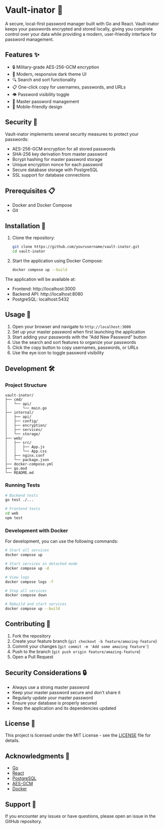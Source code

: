 # Vault-inator 🔐

A secure, local-first password manager built with Go and React. Vault-inator keeps your passwords encrypted and stored locally, giving you complete control over your data while providing a modern, user-friendly interface for password management.

## Features ✨

- 🔒 Military-grade AES-256-GCM encryption
- 🎨 Modern, responsive dark theme UI
- 🔍 Search and sort functionality
- 📋 One-click copy for usernames, passwords, and URLs
- 👁️ Password visibility toggle
- 🔄 Master password management
- 📱 Mobile-friendly design

## Security 🔐

Vault-inator implements several security measures to protect your passwords:

- AES-256-GCM encryption for all stored passwords
- SHA-256 key derivation from master password
- Bcrypt hashing for master password storage
- Unique encryption nonce for each password
- Secure database storage with PostgreSQL
- SSL support for database connections

## Prerequisites 📋

- Docker and Docker Compose
- Git

## Installation 🚀

1. Clone the repository:
   ```bash
   git clone https://github.com/yourusername/vault-inator.git
   cd vault-inator
   ```

2. Start the application using Docker Compose:
   ```bash
   docker compose up --build
   ```

The application will be available at:
- Frontend: http://localhost:3000
- Backend API: http://localhost:8080
- PostgreSQL: localhost:5432

## Usage 📖

1. Open your browser and navigate to `http://localhost:3000`
2. Set up your master password when first launching the application
3. Start adding your passwords with the "Add New Password" button
4. Use the search and sort features to organize your passwords
5. Click the copy button to copy usernames, passwords, or URLs
6. Use the eye icon to toggle password visibility

## Development 🛠️

### Project Structure

```
vault-inator/
├── cmd/
│   └── api/
│       └── main.go
├── internal/
│   ├── api/
│   ├── config/
│   ├── encryption/
│   ├── services/
│   └── storage/
├── web/
│   ├── src/
│   │   ├── App.js
│   │   └── App.css
│   ├── nginx.conf
│   └── package.json
├── docker-compose.yml
├── go.mod
└── README.md
```

### Running Tests

```bash
# Backend tests
go test ./...

# Frontend tests
cd web
npm test
```

### Development with Docker

For development, you can use the following commands:

```bash
# Start all services
docker compose up

# Start services in detached mode
docker compose up -d

# View logs
docker compose logs -f

# Stop all services
docker compose down

# Rebuild and start services
docker compose up --build
```

## Contributing 🤝

1. Fork the repository
2. Create your feature branch (`git checkout -b feature/amazing-feature`)
3. Commit your changes (`git commit -m 'Add some amazing feature'`)
4. Push to the branch (`git push origin feature/amazing-feature`)
5. Open a Pull Request

## Security Considerations 🔒

- Always use a strong master password
- Keep your master password secure and don't share it
- Regularly update your master password
- Ensure your database is properly secured
- Keep the application and its dependencies updated

## License 📄

This project is licensed under the MIT License - see the [LICENSE](LICENSE) file for details.

## Acknowledgments 🙏

- [Go](https://golang.org/)
- [React](https://reactjs.org/)
- [PostgreSQL](https://www.postgresql.org/)
- [AES-GCM](https://en.wikipedia.org/wiki/Galois/Counter_Mode)
- [Docker](https://www.docker.com/)

## Support 💬

If you encounter any issues or have questions, please open an issue in the GitHub repository.

